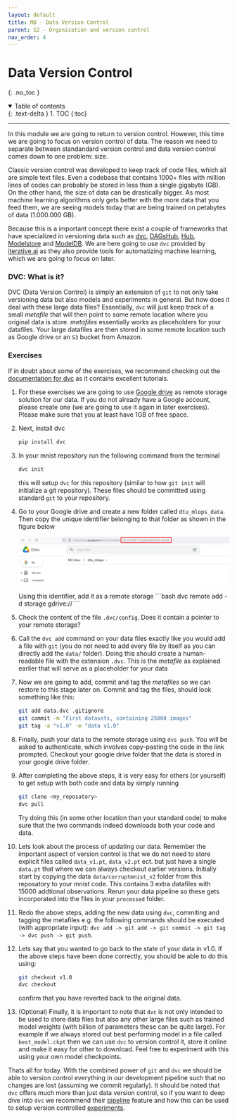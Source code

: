 ```yaml
---
layout: default
title: M8 - Data Version Control
parent: S2 - Organisation and version control
nav_order: 4
---
```


# Data Version Control
{: .no_toc }

<details open markdown="block">
  <summary>
    Table of contents
  </summary>
  {: .text-delta }
1. TOC
{:toc}
</details>

---

In this module we are going to return to version control. However, this time we are going to focus on version control of data. 
The reason we need to separate between standandard version control and data version control comes down to one problem: size. 

Classic version control was developed to keep track of code files, which all are simple text files. Even a codebase that 
contains 1000+ files with million lines of codes can probably be stored in less than a single gigabyte (GB). On the
other hand, the size of data can be drastically bigger. As most machine learning algorithms only gets better with the
more data that you feed them, we are seeing models today that are being trained on petabytes of data (1.000.000 GB).

Because this is a important concept there exist a couple of frameworks that have specialized in versioning data such as
[dvc](https://dvc.org/), [DAGsHub](https://dagshub.com/), [Hub](https://www.activeloop.ai/), [Modelstore](https://modelstore.readthedocs.io/en/latest/)
and [ModelDB](https://github.com/VertaAI/modeldb/). We are here going to use `dvc` provided by [iterative.ai](https://iterative.ai/) as they also provide tools for automatizing machine learning, which we are going to focus on later.

### DVC: What is it?

DVC (Data Version Control) is simply an extension of `git` to not only take versioning data but also models and experiments
in general. But how does it deal with these large data files? Essentially, `dvc` will just keep track of a small *metafile*
that will then point to some remote location where you original data is store. *metafiles* essentially works as placeholders
for your datafiles. Your large datafiles are then stored in some remote location such as Google drive or an `S3` bucket from
Amazon.






### Exercises

If in doubt about some of the exercises, we recommend checking out the [documentation for dvc](https://dvc.org/doc) as it
contains excellent tutorials.

1. For these exercises we are going to use [Google drive](https://www.google.com/intl/da/drive/) as remote storage solution
   for our data. If you do not already have a Google account, please create one (we are going to use it again in later
   exercises). Please make sure that you at least have 1GB of free space.

2. Next, install dvc
   ```bash
   pip install dvc
   ```

3. In your mnist repository run the following command from the terminal
   ```bash
   dvc init
   ```
   this will setup `dvc` for this repository (similar to how `git init` will initialize a git repository).
   These files should be committed using standard `git` to your repository.

4. Go to your Google drive and create a new folder called `dtu_mlops_data`. Then copy the unique identifier
   belonging to that folder as shown in the figure below

   <p align="center">
     <img src="../figures/google_drive.png" width="1000," title="hover text">
   </p>
   Using this identifier, add it as a remote storage 
   ```bash
   dvc remote add -d storage gdrive://<your_identifier>
   ```

5. Check the content of the file `.dvc/config`. Does it contain a pointer to your remote storage?

6. Call the `dvc add` command on your data files exactly like you would add a file with `git` (you do not need to add every
   file by itself as you can directly add the `data/` folder). Doing this should create a human-readable file with the extension `.dvc`. This is the *metafile*  as explained earlier that will serve as a placeholder for your data

7. Now we are going to add, commit and tag the *metafiles* so we can restore to this stage later on. Commit and tag the files, should look something like this:
   ```bash
   git add data.dvc .gitignore
   git commit -m "First datasets, containing 25000 images"
   git tag -a "v1.0" -m "data v1.0"
   ```

7. Finally, push your data to the remote storage using `dvs push`. You will be asked to authenticate, which involves
   copy-pasting the code in the link prompted. Checkout your google drive folder that the data is stored in your google drive folder.

8. After completing the above steps, it is very easy for others (or yourself) to get setup with both
   code and data by simply running
   ```bash
   git clone <my_reposatory>
   dvc pull
   ```
   Try doing this (in some other location than your standard code) to make sure that the two commands indeed downloads
   both your code and data.

9. Lets look about the process of updating our data. Remember the important aspect of version control is that we do not need
   to store explicit files called `data_v1.pt`, `data_v2.pt` ect. but just have a single `data.pt` that where we can always
   checkout earlier versions. Initially start by copying the data `data/corruptmnist_v2` folder from this reposatory to your
   mnist code. This contains 3 extra datafiles with 15000 addtional observations. Rerun your data pipeline so these gets
   incorporated into the files in your `processed` folder.

10. Redo the above steps, adding the new data using `dvc`, commiting and tagging the metafiles e.g. the following commands
    should be executed (with appropriate input): `dvc add -> git add -> git commit -> git tag -> dvc push -> git push`.

11. Lets say that you wanted to go back to the state of your data in v1.0. If the above steps have been done correctly,
    you should be able to do this using:
    ```bash
    git checkout v1.0
    dvc checkout
    ```
    confirm that you have reverted back to the original data.

9. (Optional) Finally, it is important to note that `dvc` is not only intended to be used to store data files but also 
   any other large files such as trained model weights (with billion of parameters these can be quite large). For example 
   if we always stored out best performing model in a file called `best_model.ckpt` then we can use `dvc` to version control 
   it, store it online and make it easy for other to download. Feel free to experiment with this using your own model checkpoints.

Thats all for today. With the combined power of `git` and `dvc` we should be able to version control everything in our development pipeline such that no changes are lost (assuming we commit regularly). It should be noted that `dvc` offers
much more than just data version control, so if you want to deep dive into `dvc` we recommend their 
[pipeline](https://dvc.org/doc/user-guide/project-structure/pipelines-files) feature and how this can be used to setup
version controlled [experiments](https://dvc.org/doc/command-reference/exp).












